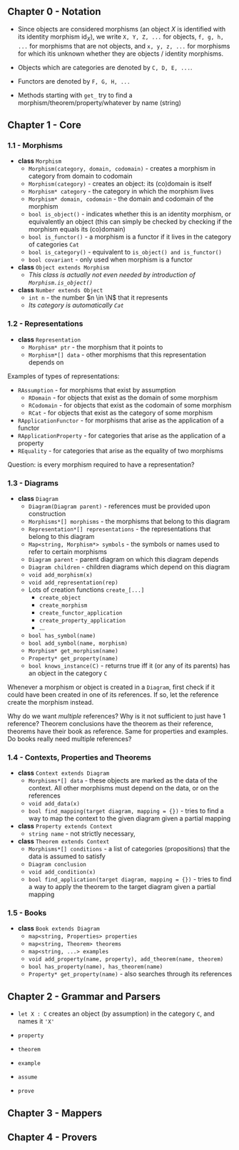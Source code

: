 ## Chapter 0 - Notation

- Since objects are considered morphisms (an object $X$ is identified with its identity morphism $\text{id}_X$), we write `X, Y, Z, ...` for objects, `f, g, h, ...` for morphisms that are not objects, and `x, y, z, ...` for morphisms for which itis unknown whether they are objects / identity morphisms.
- Objects which are categories are denoted by `C, D, E, ...`.
- Functors are denoted by `F, G, H, ...`



- Methods starting with `get_` try to find a morphism/theorem/property/whatever by name (string)

  

## Chapter 1 - Core

### 1.1 - Morphisms

- **class** `Morphism`
  - `Morphism(category, domain, codomain)` - creates a morphism in category from domain to codomain
  - `Morphism(category)` - creates an object: its (co)domain is itself
  - `Morphism* category` - the category in which the morphism lives
  - `Morphism* domain, codomain` - the domain and codomain of the morphism
  - `bool is_object()` - indicates whether this is an identity morphism, or equivalently an object (this can simply be checked by checking if the morphism equals its (co)domain)
  - `bool is_functor()` - a morphism is a functor if it lives in the category of categories `Cat`
  - `bool is_category()` - equivalent to `is_object() and is_functor()`
  - `bool covariant` - only used when morphism is a functor
- **class** `Object extends Morphism`
  - *This class is actually not even needed by introduction of `Morphism.is_object()`*
- **class** `Number extends Object`
  - `int n` - the number $n \in \N$ that it represents
  - *Its category is automatically `Cat`*

### 1.2 - Representations

- **class** `Representation`
  - `Morphism* ptr` - the morphism that it points to
  - `Morphism*[] data` - other morphisms that this representation depends on


Examples of types of representations:

- `RAssumption` - for morphisms that exist by assumption
  - `RDomain` - for objects that exist as the domain of some morphism
  - `RCodomain` - for objects that exist as the codomain of some morphism
  - `RCat` - for objects that exist as the category of some morphism
- `RApplicationFunctor` - for morphisms that arise as the application of a functor
- `RApplicationProperty` - for categories that arise as the application of a property
- `REquality` - for categories that arise as the equality of two morphisms



Question: is every morphism required to have a representation?



### 1.3 - Diagrams

- **class** `Diagram`
  - `Diagram(Diagram parent)` - references must be provided upon construction
  - `Morphisms*[] morphisms` - the morphisms that belong to this diagram
  - `Representation*[] representations` - the representations that belong to this diagram
  - `Map<string, Morphism*> symbols` - the symbols or names used to refer to certain morphisms
  - `Diagram parent` - parent diagram on which this diagram depends
  - `Diagram children` - children diagrams which depend on this diagram
  - `void add_morphism(x)`
  - `void add_representation(rep)`
  - Lots of creation functions `create_[...]`
    - `create_object`
    - `create_morphism`
    - `create_functor_application`
    - `create_property_application`
    - … 
  - `bool has_symbol(name)`
  - `bool add_symbol(name, morphism)`
  - `Morphism* get_morphism(name)`
  - `Property* get_property(name)`
  - `bool knows_instance(C)` - returns true iff it (or any of its parents) has an object in the category `C`

Whenever a morphism or object is created in a `Diagram`, first check if it could have been created in one of its references. If so, let the reference create the morphism instead.

Why do we want *multiple* references? Why is it not sufficient to just have 1 reference? Theorem conclusions have the theorem as their reference, theorems have their book as reference. Same for properties and examples. Do books really need multiple references?



### 1.4 - Contexts, Properties and Theorems

- **class** `Context extends Diagram`
  - `Morphisms*[] data` - these objects are marked as the data of the context. All other morphisms must depend on the data, or on the references
  - `void add_data(x)`
  - `bool find_mapping(target diagram, mapping = {})` - tries to find a way to map the context to the given diagram given a partial mapping
- **class** `Property extends Context`
  - `string name` - not strictly necessary, 
- **class** `Theorem extends Context`
  - `Morphisms*[] conditions` - a list of categories (propositions) that the data is assumed to satisfy
  - `Diagram conclusion`
  - `void add_condition(x)`
  - `bool find_application(target diagram, mapping = {})` - tries to find a way to apply the theorem to the target diagram given a partial mapping

### 1.5 - Books

- **class** `Book extends Diagram`
  - `map<string, Properties> properties`
  - `map<string, Theorem> theorems`
  - `map<string, ...> examples`
  - `void add_property(name, property), add_theorem(name, theorem)`
  - `bool has_property(name), has_theorem(name)`
  - `Property* get_property(name)` - also searches through its references

## Chapter 2 - Grammar and Parsers

- `let X : C` creates an object (by assumption) in the category `C`, and names it `'X'` 

- `property`

- `theorem`

- `example`

- `assume`

- `prove`

  

## Chapter 3 - Mappers



## Chapter 4 - Provers

